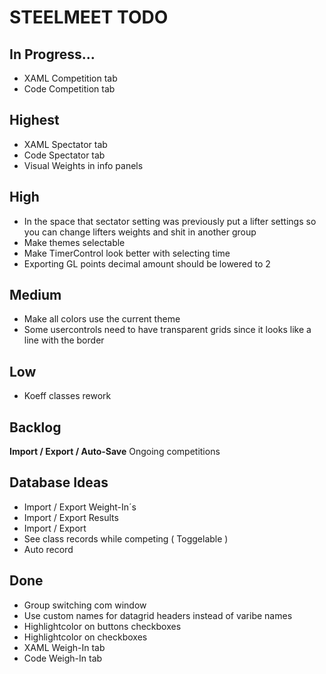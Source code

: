 ﻿<h1>STEELMEET TODO

## In Progress...
* XAML Competition tab
* Code Competition tab


## Highest
* XAML Spectator tab
* Code Spectator tab
* Visual Weights in info panels


## High
* In the space that sectator setting was previously put a lifter settings so you can change lifters weights and shit in another group
* Make themes selectable
* Make TimerControl look better with selecting time
* Exporting GL points decimal amount should be lowered to 2


## Medium
* Make all colors use the current theme
* Some usercontrols need to have transparent grids since it looks like a line with the border


## Low
* Koeff classes rework


## Backlog

**Import / Export / Auto-Save** Ongoing competitions


## Database Ideas
* Import / Export Weight-In´s
* Import / Export Results
* Import / Export 
* See class records while competing ( Toggelable )
* Auto record


## Done
* Group switching com window
* Use custom names for datagrid headers instead of varibe names
* Highlightcolor on buttons checkboxes
* Highlightcolor on checkboxes
* XAML Weigh-In tab
* Code Weigh-In tab